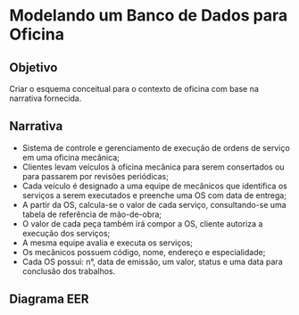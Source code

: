 # Modelando um Banco de Dados para Oficina

## Objetivo
Criar o esquema conceitual para o contexto de oficina com base na narrativa fornecida.

## Narrativa
* Sistema de controle e gerenciamento de execução de ordens de serviço em uma oficina mecânica;
* Clientes levam veículos à oficina mecânica para serem consertados ou para passarem por revisões  periódicas;
* Cada veículo é designado a uma equipe de mecânicos que identifica os serviços a serem executados e preenche uma OS com data de entrega;
* A partir da OS, calcula-se o valor de cada serviço, consultando-se uma tabela de referência de mão-de-obra;
* O valor de cada peça também irá compor a OS, cliente autoriza a execução dos serviços;
* A mesma equipe avalia e executa os serviços;
* Os mecânicos possuem código, nome, endereço e especialidade;
* Cada OS possui: n°, data de emissão, um valor, status e uma data para conclusão dos trabalhos.

## Diagrama EER


